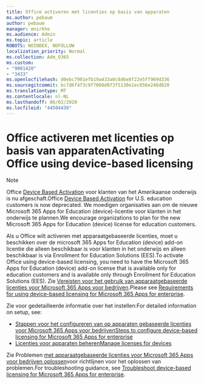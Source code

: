 ```yaml
---
title: Office activeren met licenties op basis van apparaten
ms.author: pebaum
author: pebaum
manager: mnirkhe
ms.audience: Admin
ms.topic: article
ROBOTS: NOINDEX, NOFOLLOW
localization_priority: Normal
ms.collection: Adm_O365
ms.custom:
- "9001420"
- "3433"
ms.openlocfilehash: d0ebc7901efb19a433a0c8d6e8f22e5ff969d336
ms.sourcegitcommit: bc7d6f4f3c9f7060d073f5130e1ec856e248d020
ms.translationtype: MT
ms.contentlocale: nl-NL
ms.lasthandoff: 06/02/2020
ms.locfileid: "44504438"
---
```

# <a name="activating-office-using-device-based-licensing"></a><span data-ttu-id="eede1-102">Office activeren met licenties op basis van apparaten</span><span class="sxs-lookup"><span data-stu-id="eede1-102">Activating Office using device-based licensing</span></span>

> [!NOTE]
> <span data-ttu-id="eede1-103">Office [Device Based Activation](https://aka.ms/officedba) voor klanten van het Amerikaanse onderwijs is nu afgeschaft.</span><span class="sxs-lookup"><span data-stu-id="eede1-103">Office [Device Based Activation](https://aka.ms/officedba) for U.S. education customers is now deprecated.</span></span> <span data-ttu-id="eede1-104">We moedigen organisaties aan om de nieuwe Microsoft 365 Apps for Education (device)-licentie voor klanten in het onderwijs te plannen.</span><span class="sxs-lookup"><span data-stu-id="eede1-104">We encourage organizations to plan for the new Microsoft 365 Apps for Education (device) license for education customers.</span></span>

<span data-ttu-id="eede1-105">Als u Office wilt activeren met apparaatgebaseerde licenties, moet u beschikken over de microsoft 365 Apps for Education (device) add-on licentie die alleen beschikbaar is voor klanten in het onderwijs en alleen beschikbaar is via Enrollment for Education Solutions (EES).</span><span class="sxs-lookup"><span data-stu-id="eede1-105">To activate Office using device-based licensing, you need to have the Microsoft 365 Apps for Education (device) add-on license that is available only for education customers and is available only through Enrollment for Education Solutions (EES).</span></span> <span data-ttu-id="eede1-106">Zie [Vereisten voor het gebruik van apparaatgebaseerde licenties voor Microsoft 365 Apps voor bedrijven](https://docs.microsoft.com/deployoffice/device-based-licensing#requirements-for-using-device-based-licensing-for-microsoft-365-apps-for-enterprise).</span><span class="sxs-lookup"><span data-stu-id="eede1-106">Please see [Requirements for using device-based licensing for Microsoft 365 Apps for enterprise](https://docs.microsoft.com/deployoffice/device-based-licensing#requirements-for-using-device-based-licensing-for-microsoft-365-apps-for-enterprise).</span></span>


<span data-ttu-id="eede1-107">Zie voor gedetailleerde informatie over het instellen:</span><span class="sxs-lookup"><span data-stu-id="eede1-107">For detailed information on setup, see:</span></span>

- [<span data-ttu-id="eede1-108">Stappen voor het configureren van op apparaten gebaseerde licenties voor Microsoft 365 Apps voor bedrijven</span><span class="sxs-lookup"><span data-stu-id="eede1-108">Steps to configure device-based licensing for Microsoft 365 Apps for enterprise</span></span>](https://docs.microsoft.com/deployoffice/device-based-licensing#steps-to-configure-device-based-licensing-for-microsoft-365-apps-for-enterprise)
- [<span data-ttu-id="eede1-109">Licenties voor apparaten beheren</span><span class="sxs-lookup"><span data-stu-id="eede1-109">Manage licenses for devices</span></span>](https://docs.microsoft.com/microsoft-365/admin/misc/manage-licenses-for-devices)

<span data-ttu-id="eede1-110">Zie Problemen [met apparaatgebaseerde licenties voor Microsoft 365 Apps voor bedrijven oplossen](https://docs.microsoft.com/deployoffice/device-based-licensing#troubleshoot-device-based-licensing-for-microsoft-365-apps-for-enterprise)voor richtlijnen voor het oplossen van problemen.</span><span class="sxs-lookup"><span data-stu-id="eede1-110">For troubleshooting guidance, see [Troubleshoot device-based licensing for Microsoft 365 Apps for enterprise](https://docs.microsoft.com/deployoffice/device-based-licensing#troubleshoot-device-based-licensing-for-microsoft-365-apps-for-enterprise).</span></span>
